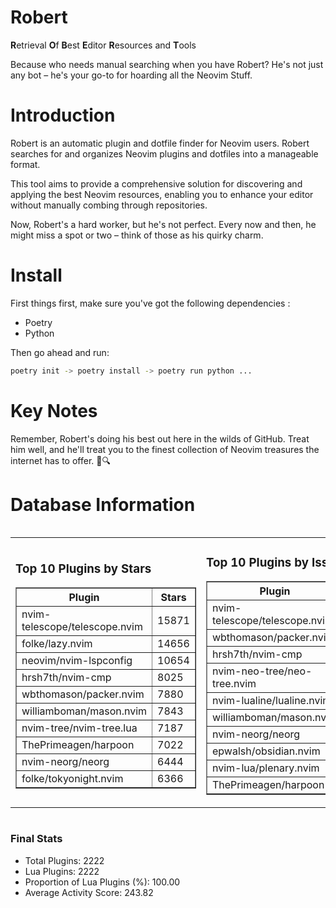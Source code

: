 # Robert

**R**etrieval
**O**f
**B**est
**E**ditor
**R**esources and
**T**ools

Because who needs manual searching when you have Robert?
He's not just any bot – he's your go-to for hoarding all the Neovim Stuff.

# Introduction
Robert is an automatic plugin and dotfile finder for Neovim users. Robert searches for and organizes Neovim plugins and dotfiles into a manageable format.

This tool aims to provide a comprehensive solution for discovering and applying the best Neovim resources, enabling you to enhance your editor without manually combing through repositories.

Now, Robert's a hard worker, but he's not perfect. Every now and then, he might miss a spot or two – think of those as his quirky charm. 

# Install
 First things first, make sure you've got the following dependencies :
  - Poetry 
  - Python 

Then go ahead and run:

```bash
poetry init -> poetry install -> poetry run python ...
```
# Key Notes

Remember, Robert's doing his best out here in the wilds of GitHub. Treat him well, and he'll treat you to the finest collection of Neovim treasures the internet has to offer. 🎩🔍


# Database Information

<div style='display:flex;flex-direction:row;justify-content:space-between;'><table><tr><td><h3>Top 10 Plugins by Stars</h3><table border="1"><tr><th>Plugin</th><th>Stars</th></tr><tr><td>nvim-telescope/telescope.nvim</td><td>15871</td></tr><tr><td>folke/lazy.nvim</td><td>14656</td></tr><tr><td>neovim/nvim-lspconfig</td><td>10654</td></tr><tr><td>hrsh7th/nvim-cmp</td><td>8025</td></tr><tr><td>wbthomason/packer.nvim</td><td>7880</td></tr><tr><td>williamboman/mason.nvim</td><td>7843</td></tr><tr><td>nvim-tree/nvim-tree.lua</td><td>7187</td></tr><tr><td>ThePrimeagen/harpoon</td><td>7022</td></tr><tr><td>nvim-neorg/neorg</td><td>6444</td></tr><tr><td>folke/tokyonight.nvim</td><td>6366</td></tr></table></td><td><h3>Top 10 Plugins by Issues</h3><table border="1"><tr><th>Plugin</th><th>Issues</th></tr><tr><td>nvim-telescope/telescope.nvim</td><td>365</td></tr><tr><td>wbthomason/packer.nvim</td><td>308</td></tr><tr><td>hrsh7th/nvim-cmp</td><td>279</td></tr><tr><td>nvim-neo-tree/neo-tree.nvim</td><td>240</td></tr><tr><td>nvim-lualine/lualine.nvim</td><td>228</td></tr><tr><td>williamboman/mason.nvim</td><td>203</td></tr><tr><td>nvim-neorg/neorg</td><td>182</td></tr><tr><td>epwalsh/obsidian.nvim</td><td>154</td></tr><tr><td>nvim-lua/plenary.nvim</td><td>147</td></tr><tr><td>ThePrimeagen/harpoon</td><td>122</td></tr></table></td><td><h3>Top 10 Plugins by Forks</h3><table border="1"><tr><th>Plugin</th><th>Forks</th></tr><tr><td>neovim/nvim-lspconfig</td><td>2080</td></tr><tr><td>nvim-telescope/telescope.nvim</td><td>834</td></tr><tr><td>nvim-tree/nvim-tree.lua</td><td>610</td></tr><tr><td>nvim-lualine/lualine.nvim</td><td>465</td></tr><tr><td>folke/tokyonight.nvim</td><td>429</td></tr><tr><td>hrsh7th/nvim-cmp</td><td>397</td></tr><tr><td>ThePrimeagen/harpoon</td><td>377</td></tr><tr><td>folke/lazy.nvim</td><td>352</td></tr><tr><td>jackMort/ChatGPT.nvim</td><td>312</td></tr><tr><td>nvim-lua/plenary.nvim</td><td>288</td></tr></table></td></tr></table></div>

### Final Stats
- Total Plugins: 2222
- Lua Plugins: 2222
- Proportion of Lua Plugins (%): 100.00
- Average Activity Score: 243.82
